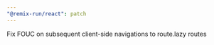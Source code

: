```yaml
---
"@remix-run/react": patch
---
```


Fix FOUC on subsequent client-side navigations to route.lazy routes
